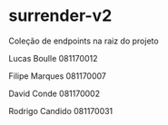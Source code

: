 # surrender-v2

Coleção de endpoints na raiz do projeto

Lucas Boulle 081170012

Filipe Marques 081170007

David Conde 081170002

Rodrigo Candido 081170031

